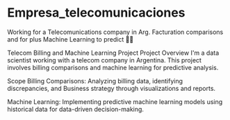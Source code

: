 # Empresa_telecomunicaciones

Working for a Telecomunications company in Arg. Facturation comparisons and for plus Machine Learning to predict 🔮🔮

Telecom Billing and Machine Learning Project
Project Overview
I'm a data scientist working with a telecom company in Argentina. This project involves billing comparisons and machine learning for predictive analysis.

Scope
Billing Comparisons: Analyzing billing data, identifying discrepancies, and Business strategy through visualizations and reports.

Machine Learning: Implementing predictive machine learning models using historical data for data-driven decision-making.
